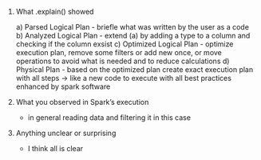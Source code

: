 1. What .explain() showed

    a) Parsed Logical Plan - briefle what was written by the user as a code
    b) Analyzed Logical Plan - extend (a) by adding a type to a column and checking if the column exsist 
    c) Optimized Logical Plan - optimize execution plan, remove some filters or add new once, or move operations to avoid what is needed and to reduce calculations 
    d) Physical Plan - based on the optimized plan create exact execution plan with all steps -> like a new code to execute with all best practices enhanced by spark software 

2. What you observed in Spark’s execution

    - in general reading data and filtering it in this case 

3. Anything unclear or surprising

    - I think all is clear 